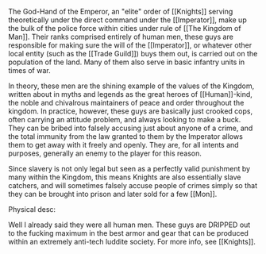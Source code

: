 The God-Hand of the Emperor, an "elite" order of [[Knights]] serving theoretically under the direct command under the [[Imperator]], make up the bulk of the police force within cities under rule of [[The Kingdom of Man]].  Their ranks comprised entirely of human men, these guys are responsible for making sure the will of the [[Imperator]], or whatever other local entity (such as the [[Trade Guild]]) buys them out, is carried out on the population of the land. Many of them also serve in basic infantry units in times of war.

In theory, these men are the shining example of the values of the Kingdom, written about in myths and legends as the great heroes of [[Human]]-kind, the noble and chivalrous maintainers of peace and order throughout the kingdom. In practice, however, these guys are basically just crooked cops, often carrying an attitude problem, and always looking to make a buck. They can be bribed into falsely accusing just about anyone of a crime, and the total immunity from the law granted to them by the Imperator allows them to get away with it freely and openly. They are, for all intents and purposes, generally an enemy to the player for this reason. 

Since slavery is not only legal but seen as a perfectly valid punishment by many within the Kingdom, this means Knights are also essentially slave catchers, and will sometimes falsely accuse people of crimes simply so that they can be brought into prison and later sold for a few [[Mon]]. 

Physical desc:

Well I already said they were all human men. These guys are DRIPPED out to the fucking maximum in the best armor and gear that can be produced within an extremely anti-tech luddite society. For more info, see [[Knights]]. 